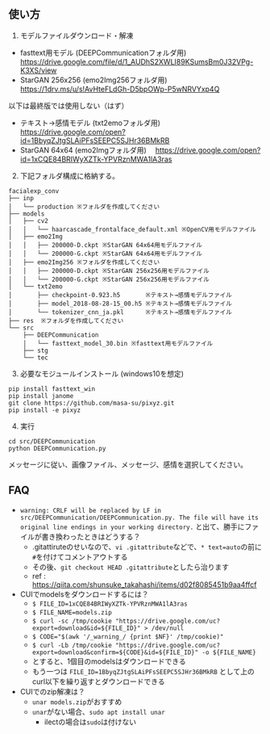## 使い方

1. モデルファイルダウンロード・解凍
- fasttext用モデル (DEEPCommunicationフォルダ用)
  https://drive.google.com/file/d/1_AUDhS2XWLI89KSumsBm0J32VPg-K3XS/view
- StarGAN 256x256 (emo2Img256フォルダ用)
　https://1drv.ms/u/s!AvHteFLdGh-D5bpOWp-P5wNRVYxp4Q

以下は最終版では使用しない（はず）
- テキスト→感情モデル (txt2emoフォルダ用)
  https://drive.google.com/open?id=1BbyqZJtgSLAiPFsSEEPC5SJHr36BMkRB
- StarGAN 64x64 (emo2Imgフォルダ用)
　https://drive.google.com/open?id=1xCQE84BRIWyXZTk-YPVRznMWA1lA3ras

2. 下記フォルダ構成に格納する。
```
facialexp_conv
├── inp
│   └── production ※フォルダを作成してください
├── models
│   ├── cv2
│   │   └── haarcascade_frontalface_default.xml ※OpenCV用モデルファイル
│   ├── emo2Img
│   │   ├── 200000-D.ckpt ※StarGAN 64x64用モデルファイル
│   │   └── 200000-G.ckpt ※StarGAN 64x64用モデルファイル
│   ├── emo2Img256 ※フォルダを作成してください
│   │   ├── 200000-D.ckpt ※StarGAN 256x256用モデルファイル
│   │   └── 200000-G.ckpt ※StarGAN 256x256用モデルファイル
│   └── txt2emo
│       ├── checkpoint-0.923.h5       ※テキスト→感情モデルファイル
│       ├── model_2018-08-28-15_00.h5 ※テキスト→感情モデルファイル
│       └── tokenizer_cnn_ja.pkl      ※テキスト→感情モデルファイル
├── res  ※フォルダを作成してください
└── src
    ├── DEEPCommunication
    │   └── fasttext_model_30.bin ※fasttext用モデルファイル
    ├── stg
    └── tec
```

3. 必要なモジュールインストール (windows10を想定)
```
pip install fasttext_win
pip install janome
git clone https://github.com/masa-su/pixyz.git
pip install -e pixyz
```

4. 実行
```
cd src/DEEPCommunication
python DEEPCommunication.py
```
メッセージに従い、画像ファイル、メッセージ、感情を選択してください。


## FAQ
- `warning: CRLF will be replaced by LF in src/DEEPCommunication/DEEPCommunication.py.
The file will have its original line endings in your working directory.`
と出て、勝手にファイルが書き換わったときはどうする？
    - .gitattiruteのせいなので、`vi .gitattribute`などで、`* text=auto`の前に`#`を付けてコメントアウトする
    - その後、`git checkout HEAD .gitattribute`としたら治ります
    - ref : https://qiita.com/shunsuke_takahashi/items/d02f8085451b9aa4ffcf
- CUIでmodelsをダウンロードするには？
    - `$ FILE_ID=1xCQE84BRIWyXZTk-YPVRznMWA1lA3ras`
    - `$ FILE_NAME=models.zip`
    - `$ curl -sc /tmp/cookie "https://drive.google.com/uc?export=download&id=${FILE_ID}" > /dev/null`
    - `$ CODE="$(awk '/_warning_/ {print $NF}' /tmp/cookie)"`
    - `$ curl -Lb /tmp/cookie "https://drive.google.com/uc?export=download&confirm=${CODE}&id=${FILE_ID}" -o ${FILE_NAME}`
    - とすると、1個目のmodelsはダウンロードできる
    - もう一つは  `FILE_ID=1BbyqZJtgSLAiPFsSEEPC5SJHr36BMkRB` として上のcurl以下を繰り返すとダウンロードできる
- CUIでのzip解凍は？
    - `unar models.zip`がおすすめ
    - `unar`がない場合、`sudo apt install unar`
        - ilectの場合は`sudo`は付けない
